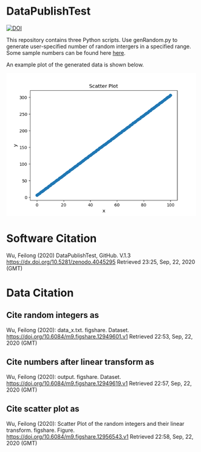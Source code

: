 # DataPublishTest
[![DOI](https://zenodo.org/badge/295092084.svg)](https://zenodo.org/badge/latestdoi/295092084)

This repository contains three Python scripts. Use genRandom.py to generate user-specified number of random intergers in a specified range. Some sample numbers can be found here [here](https://dx.doi.org/10.6084/m9.figshare.12949601).

An example plot of the generated data is shown below.

<img src='Image/Scatter_Plot.png' width=500>

# Software Citation

Wu, Feilong (2020) DataPublishTest, GitHub. V.1.3 https://dx.doi.org/10.5281/zenodo.4045295 Retrieved 23:25, Sep, 22, 2020 (GMT)

# Data Citation

## Cite random integers as

Wu, Feilong (2020): data_x.txt. figshare. Dataset. https://doi.org/10.6084/m9.figshare.12949601.v1 Retrieved 22:53, Sep, 22, 2020 (GMT)

## Cite numbers after linear transform as

Wu, Feilong (2020): output. figshare. Dataset. https://doi.org/10.6084/m9.figshare.12949619.v1 Retrieved 22:57, Sep, 22, 2020 (GMT)

## Cite scatter plot as

Wu, Feilong (2020): Scatter Plot of the random integers and their linear transform. figshare. Figure. https://doi.org/10.6084/m9.figshare.12956543.v1 Retrieved 22:58, Sep, 22, 2020 (GMT)
